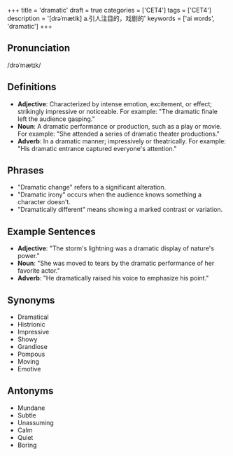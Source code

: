 +++
title = 'dramatic'
draft = true
categories = ['CET4']
tags = ['CET4']
description = '[drəˈmætik] a.引人注目的，戏剧的'
keywords = ['ai words', 'dramatic']
+++

## Pronunciation
/drəˈmætɪk/

## Definitions
- **Adjective**: Characterized by intense emotion, excitement, or effect; strikingly impressive or noticeable. For example: "The dramatic finale left the audience gasping."
- **Noun**: A dramatic performance or production, such as a play or movie. For example: "She attended a series of dramatic theater productions."
- **Adverb**: In a dramatic manner; impressively or theatrically. For example: "His dramatic entrance captured everyone's attention."

## Phrases
- "Dramatic change" refers to a significant alteration.
- "Dramatic irony" occurs when the audience knows something a character doesn't.
- "Dramatically different" means showing a marked contrast or variation.

## Example Sentences
- **Adjective**: "The storm's lightning was a dramatic display of nature's power."
- **Noun**: "She was moved to tears by the dramatic performance of her favorite actor."
- **Adverb**: "He dramatically raised his voice to emphasize his point."

## Synonyms
- Dramatical
- Histrionic
- Impressive
- Showy
- Grandiose
- Pompous
- Moving
- Emotive

## Antonyms
- Mundane
- Subtle
- Unassuming
- Calm
- Quiet
- Boring
